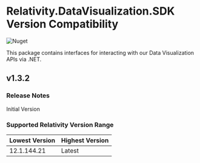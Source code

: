 # Relativity.DataVisualization.SDK Version Compatibility

![Nuget](https://img.shields.io/nuget/v/Relativity.DataVisualization.SDK)

This package contains interfaces for interacting with our Data Visualization APIs via .NET.

## v1.3.2

### Release Notes

Initial Version

### Supported Relativity Version Range

Lowest Version | Highest Version
--- | ---
12.1.144.21 | Latest
